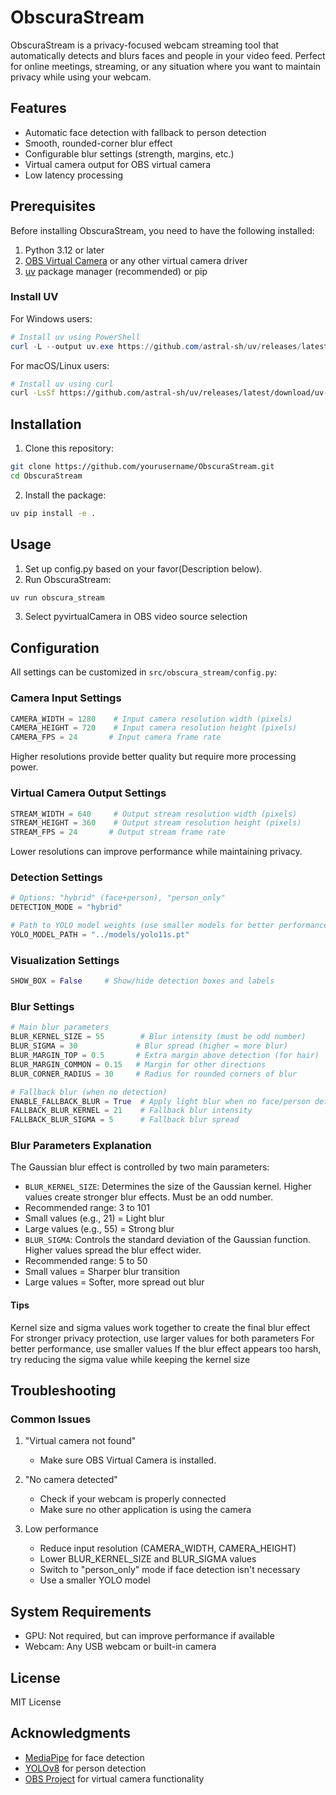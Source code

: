 # ObscuraStream

ObscuraStream is a privacy-focused webcam streaming tool that automatically detects and blurs faces and people in your video feed. Perfect for online meetings, streaming, or any situation where you want to maintain privacy while using your webcam.

## Features

- Automatic face detection with fallback to person detection
- Smooth, rounded-corner blur effect
- Configurable blur settings (strength, margins, etc.)
- Virtual camera output for OBS virtual camera
- Low latency processing

## Prerequisites

Before installing ObscuraStream, you need to have the following installed:

1. Python 3.12 or later
2. [OBS Virtual Camera](https://obsproject.com/) or any other virtual camera driver
3. [uv](https://github.com/astral-sh/uv) package manager (recommended) or pip

### Install UV

For Windows users:

```powershell
# Install uv using PowerShell
curl -L --output uv.exe https://github.com/astral-sh/uv/releases/latest/download/uv-windows-x64.exe
```

For macOS/Linux users:

```bash
# Install uv using curl
curl -LsSf https://github.com/astral-sh/uv/releases/latest/download/uv-installer.sh | sh
```

## Installation

1. Clone this repository:

```bash
git clone https://github.com/yourusername/ObscuraStream.git
cd ObscuraStream
```

2. Install the package:

```bash
uv pip install -e .
```

## Usage

1. Set up config.py based on your favor(Description below).
2. Run ObscuraStream:

```bash
uv run obscura_stream
```

3. Select pyvirtualCamera in OBS video source selection

## Configuration

All settings can be customized in `src/obscura_stream/config.py`:

### Camera Input Settings

```python
CAMERA_WIDTH = 1280    # Input camera resolution width (pixels)
CAMERA_HEIGHT = 720    # Input camera resolution height (pixels)
CAMERA_FPS = 24       # Input camera frame rate
```

Higher resolutions provide better quality but require more processing power.

### Virtual Camera Output Settings

```python
STREAM_WIDTH = 640     # Output stream resolution width (pixels)
STREAM_HEIGHT = 360    # Output stream resolution height (pixels)
STREAM_FPS = 24       # Output stream frame rate
```

Lower resolutions can improve performance while maintaining privacy.

### Detection Settings

```python
# Options: "hybrid" (face+person), "person_only"
DETECTION_MODE = "hybrid"

# Path to YOLO model weights (use smaller models for better performance)
YOLO_MODEL_PATH = "../models/yolo11s.pt"
```

### Visualization Settings

```python
SHOW_BOX = False     # Show/hide detection boxes and labels
```

### Blur Settings

```python
# Main blur parameters
BLUR_KERNEL_SIZE = 55        # Blur intensity (must be odd number)
BLUR_SIGMA = 30             # Blur spread (higher = more blur)
BLUR_MARGIN_TOP = 0.5       # Extra margin above detection (for hair)
BLUR_MARGIN_COMMON = 0.15   # Margin for other directions
BLUR_CORNER_RADIUS = 30     # Radius for rounded corners of blur

# Fallback blur (when no detection)
ENABLE_FALLBACK_BLUR = True  # Apply light blur when no face/person detected
FALLBACK_BLUR_KERNEL = 21    # Fallback blur intensity
FALLBACK_BLUR_SIGMA = 5      # Fallback blur spread
```

### Blur Parameters Explanation

The Gaussian blur effect is controlled by two main parameters:

- `BLUR_KERNEL_SIZE`: Determines the size of the Gaussian kernel. Higher values create stronger blur effects. Must be an odd number.
- Recommended range: 3 to 101
- Small values (e.g., 21) = Light blur
- Large values (e.g., 55) = Strong blur
- `BLUR_SIGMA`: Controls the standard deviation of the Gaussian function. Higher values spread the blur effect wider.
- Recommended range: 5 to 50
- Small values = Sharper blur transition
- Large values = Softer, more spread out blur

#### Tips

Kernel size and sigma values work together to create the final blur effect
For stronger privacy protection, use larger values for both parameters
For better performance, use smaller values
If the blur effect appears too harsh, try reducing the sigma value while keeping the kernel size

## Troubleshooting

### Common Issues

1. "Virtual camera not found"

   - Make sure OBS Virtual Camera is installed.

2. "No camera detected"

   - Check if your webcam is properly connected
   - Make sure no other application is using the camera

3. Low performance
   - Reduce input resolution (CAMERA_WIDTH, CAMERA_HEIGHT)
   - Lower BLUR_KERNEL_SIZE and BLUR_SIGMA values
   - Switch to "person_only" mode if face detection isn't necessary
   - Use a smaller YOLO model

## System Requirements

- GPU: Not required, but can improve performance if available
- Webcam: Any USB webcam or built-in camera

## License

MIT License

## Acknowledgments

- [MediaPipe](https://developers.google.com/mediapipe) for face detection
- [YOLOv8](https://docs.ultralytics.com/) for person detection
- [OBS Project](https://obsproject.com/) for virtual camera functionality
